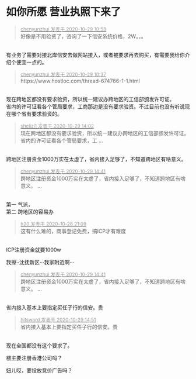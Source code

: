 # 如你所愿 营业执照下来了


<div class="quote"><blockquote><font size="2"><a href="https://www.hostloc.com/forum.php?mod=redirect&amp;goto=findpost&amp;pid=9368191&amp;ptid=759570" target="_blank"><font color="#999999">chenyunzhui 发表于 2020-10-29 10:58</font></a></font><br />
好像是不用验资了，咨询了一下信安系统价格，2W。。。</blockquote></div><br />
有业务了需要对接北岸信安去做网站接入，或者被要求再去购买，有需要我给你介绍个便宜一点的。

<div class="quote"><blockquote><font size="2"><a href="https://www.hostloc.com/forum.php?mod=redirect&amp;goto=findpost&amp;pid=9368064&amp;ptid=759570" target="_blank"><font color="#999999">chenyunzhui 发表于 2020-10-29 10:37</font></a></font><br />
https://www.hostloc.com/thread-674766-1-1.html</blockquote></div><br />
现在跨地区都没有要求验资，所以统一建议办跨地区的工信部颁发许可证。<br />
省内的许可证看各个管局要求，工商那边是没有要求验资。不过目前也没有听说现在哪个省有要求验资的。

<div class="quote"><blockquote><font size="2"><a href="https://www.hostloc.com/forum.php?mod=redirect&amp;goto=findpost&amp;pid=9369067&amp;ptid=759570" target="_blank"><font color="#999999">shelizi1 发表于 2020-10-29 14:02</font></a></font><br />
现在跨地区都没有要求验资，所以统一建议办跨地区的工信部颁发许可证。<br />
省内的许可证看各个管局要求，工 ...</blockquote></div><br />
跨地区注册资金1000万实在太虚了，省内接入足够了，不知道跨地区有啥意义。

<div class="quote"><blockquote><font size="2"><a href="https://www.hostloc.com/forum.php?mod=redirect&amp;goto=findpost&amp;pid=9369241&amp;ptid=759570" target="_blank"><font color="#999999">chenyunzhui 发表于 2020-10-29 14:41</font></a></font><br />
跨地区注册资金1000万实在太虚了，省内接入足够了，不知道跨地区有啥意义。 ...</blockquote></div><br />
第一 气派，<br />
第二 跨地区的容易办

<div class="quote"><blockquote><font size="2"><a href="https://www.hostloc.com/forum.php?mod=redirect&amp;goto=findpost&amp;pid=9366262&amp;ptid=759570" target="_blank"><font color="#999999">h20 发表于 2020-10-28 21:09</font></a></font><br />
这有什么难的，商事登记免费，搞ICP才有难度</blockquote></div><br />
ICP注册资金就要1000w

我擦··沈抚新区···我家附近啊···

<div class="quote"><blockquote><font size="2"><a href="https://www.hostloc.com/forum.php?mod=redirect&amp;goto=findpost&amp;pid=9369241&amp;ptid=759570" target="_blank"><font color="#999999">chenyunzhui 发表于 2020-10-29 14:41</font></a></font><br />
跨地区注册资金1000万实在太虚了，省内接入足够了，不知道跨地区有啥意义。 ...</blockquote></div><br />
省内接入基本上要指定买任子行的信安。贵

<div class="quote"><blockquote><font size="2"><a href="https://www.hostloc.com/forum.php?mod=redirect&amp;goto=findpost&amp;pid=9369293&amp;ptid=759570" target="_blank"><font color="#999999">hitsword 发表于 2020-10-29 14:51</font></a></font><br />
省内接入基本上要指定买任子行的信安。贵</blockquote></div><br />
现在全国都没有这个要求了。

楼主要注册香港公司吗？

妞儿哎，要投放竞价广告吗？

